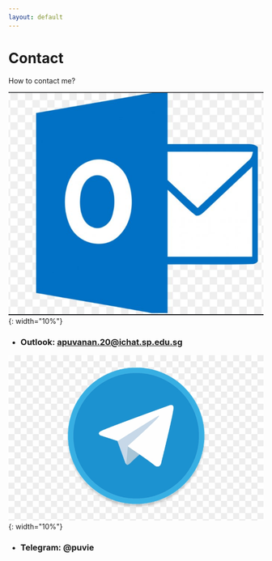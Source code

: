 ```yaml
---
layout: default
---
```


# Contact
How to contact me?


![](docs/images/outlook.png){: width="10%"}


- ### Outlook: apuvanan.20@ichat.sp.edu.sg


![](docs/images/tele.png){: width="10%"}


- ### Telegram: @puvie
